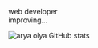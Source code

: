 web developer
<br />
improving...

![arya olya GitHub stats](https://github-readme-stats.vercel.app/api?username=aryaOlya&hide=contribs,prs&theme=nightowl&show_icons=true)
